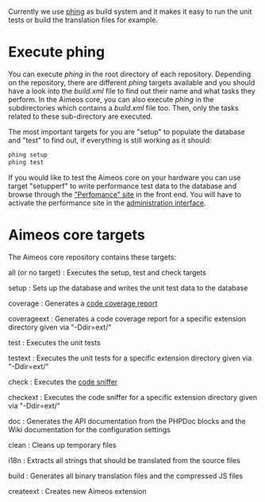 Currently we use [phing](https://www.phing.info) as build system and it makes it easy to run the unit tests or build the translation files for example.

# Execute phing

You can execute *phing* in the root directory of each repository. Depending on the repository, there are different *phing* targets available and you should have a look into the *build.xml* file to find out their name and what tasks they perform. In the Aimeos core, you can also execute *phing* in the subdirectories which contains a *build.xml* file too. Then, only the tasks related to these sub-directory are executed.

The most important targets for you are "setup" to populate the database and "test" to find out, if everything is still working as it should:
```bash
phing setup
phing test
```

If you would like to test the Aimeos core on your hardware you can use target "setupperf" to write performance test data to the database and browse through the ["Perfomance" site](../manual/working-with-sites.md) in the front end. You will have to activate the performance site in the [administration interface](../manual/working-with-sites.md).

# Aimeos core targets

The Aimeos core repository contains these targets:

all (or no target)
: Executes the setup, test and check targets

setup
: Sets up the database and writes the unit test data to the database

coverage
: Generates a [code coverage report](https://en.wikipedia.org/wiki/Code_coverage)

coverageext
: Generates a code coverage report for a specific extension directory given via "-Ddir=ext/<name>"

test
: Executes the unit tests

testext
: Executes the unit tests for a specific extension directory given via "-Ddir=ext/<name>"

check
: Executes the [code sniffer](https://pear.php.net/manual/en/package.php.php-codesniffer.php)

checkext
: Executes the code sniffer for a specific extension directory given via "-Ddir=ext/<name>"

doc
: Generates the API documentation from the PHPDoc blocks and the Wiki documentation for the configuration settings

clean
: Cleans up temporary files

i18n
: Extracts all strings that should be translated from the source files

build
: Generates all binary translation files and the compressed JS files

createext
: Creates new Aimeos extension
